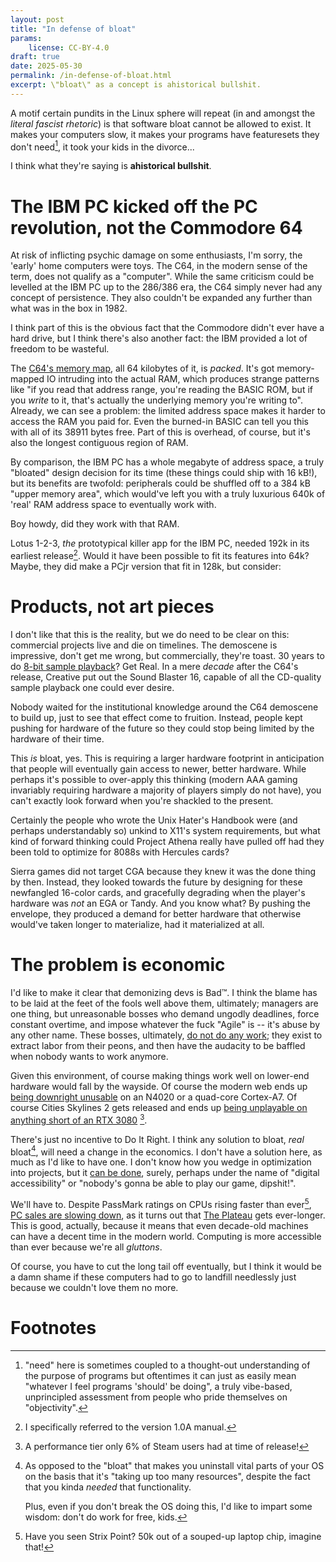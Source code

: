 ```yaml
---
layout: post
title: "In defense of bloat"
params:
    license: CC-BY-4.0
draft: true
date: 2025-05-30
permalink: /in-defense-of-bloat.html
excerpt: \"bloat\" as a concept is ahistorical bullshit.
---
```


A motif certain pundits in the Linux sphere will repeat
(in and amongst the *literal fascist rhetoric*)
is that software bloat cannot be allowed to exist.
It makes your computers slow,
it makes your programs have featuresets they don't need[^on-need],
it took your kids in the divorce...

I think what they're saying is **ahistorical bullshit**.

# The IBM PC kicked off the PC revolution, not the Commodore 64

At risk of inflicting psychic damage on some enthusiasts,
I'm sorry, the 'early' home computers were toys.
The C64, in the modern sense of the term,
does not qualify as a "computer".
While the same criticism could be levelled at
the IBM PC up to the 286/386 era,
the C64 simply never had any concept of persistence.
They also couldn't be expanded any further
than what was in the box in 1982.

I think part of this is the obvious fact that the
Commodore didn't ever have a hard drive,
but I think there's also another fact:
the IBM provided a lot of freedom to be wasteful.

The [C64's memory map](https://www.c64-wiki.com/wiki/Memory_Map),
all 64 kilobytes of it, is *packed*.
It's got memory-mapped IO intruding into the actual RAM,
which produces strange patterns like
"if you read that address range,
you're reading the BASIC ROM,
but if you *write* to it,
that's actually the underlying memory you're writing to".
Already, we can see a problem:
the limited address space
makes it harder to access the RAM you paid for.
Even the burned-in BASIC can tell you this
with all of its 38911 bytes free.
Part of this is overhead, of course, but
it's also the longest contiguous region of RAM.

By comparison,
the IBM PC has a whole megabyte of address space,
a truly "bloated" design decision for its time
(these things could ship with 16 kB!),
but its benefits are twofold:
peripherals could be shuffled off to a 384 kB
"upper memory area",
which would've left you with a truly luxurious 640k
of 'real' RAM address space to eventually work with.

Boy howdy, did they work with that RAM.

Lotus 1-2-3,
*the* prototypical killer app for the IBM PC,
needed 192k in its earliest release[^lotus123].
Would it have been possible to fit its features into 64k?
Maybe, they did make a PCjr version that fit in 128k,
but consider:

# Products, not art pieces

I don't like that this is the reality,
but we do need to be clear on this:
commercial projects live and die on timelines.
The demoscene is impressive, don't get me wrong,
but commercially, they're toast.
30 years to do
[8-bit sample playback](https://csdb.dk/release/?id=115651)?
Get Real.
In a mere *decade* after the C64's release,
Creative put out the Sound Blaster 16,
capable of all the CD-quality
sample playback one could ever desire.

Nobody waited for the institutional knowledge
around the C64 demoscene
to build up, just to see that effect come to fruition.
Instead, people kept pushing for hardware of the future
so they could stop being limited by the hardware
of their time.

This *is* bloat, yes.
This is requiring a larger hardware footprint
in anticipation that people will eventually
gain access to newer, better hardware.
While perhaps it's possible to over-apply this thinking
(modern AAA gaming invariably requiring hardware
a majority of players simply do not have),
you can't exactly look forward
when you're shackled to the present.

Certainly the people who wrote the Unix Hater's Handbook
were (and perhaps understandably so)
unkind to X11's system requirements,
but what kind of forward thinking could
Project Athena really have pulled off
had they been told to optimize for 8088s with Hercules cards?

Sierra games did not target CGA
because they knew it was the done thing by then.
Instead, they looked towards the future
by designing for these newfangled 16-color cards,
and gracefully degrading when the player's hardware
was *not* an EGA or Tandy.
And you know what?
By pushing the envelope,
they produced a demand for better hardware
that otherwise would've taken longer to materialize,
had it materialized at all.

# The problem is economic

I'd like to make it clear that demonizing devs is Bad™.
I think the blame has to be
laid at the feet of the fools well above them, ultimately;
managers are one thing,
but unreasonable bosses who demand ungodly deadlines,
force constant overtime,
and impose whatever the fuck "Agile" is --
it's abuse by any other name.
These bosses, ultimately,
[do not do any work](https://www.wheresyoured.at/the-era-of-the-business-idiot/);
they exist to extract labor from their peons,
and then have the audacity to be baffled
when nobody wants to work anymore.

Given this environment,
of course making things work well on lower-end hardware
would fall by the wayside.
Of course the modern web ends up
[being downright unusable](https://danluu.com/slow-device/)
on an N4020 or a quad-core Cortex-A7.
Of course Cities Skylines 2 gets released and ends up
[being unplayable on anything short of an RTX 3080](https://gamersnexus.net/game-benchmarks-graphics-guides/terrible-optimization-cities-skylines-2-gpu-benchmarks-graphics)
[^cs2].

There's just no incentive to Do It Right.
I think any solution to bloat, *real* bloat[^real-bloat],
will need a change in the economics.
I don't have a solution here,
as much as I'd like to have one.
I don't know how you wedge in optimization into projects,
but it
[can be done](https://shkspr.mobi/blog/2021/01/the-unreasonable-effectiveness-of-simple-html/),
surely,
perhaps under the name of "digital accessibility" or
"nobody's gonna be able to play our game, dipshit!".

We'll have to.
Despite PassMark ratings on CPUs rising faster than ever[^strix-point],
[PC sales are slowing down](https://www.pcmag.com/news/pc-market-sees-slow-growth-as-ai-features-fail-to-ignite-sales),
as it turns out that [The Plateau](https://youtu.be/v8tjA8VyfvU)
gets ever-longer.
This is good, actually,
because it means that even decade-old machines
can have a decent time in the modern world.
Computing is more accessible than ever because we're all *gluttons*.

Of course, you have to cut the long tail off eventually,
but I think it would be a damn shame
if these computers had to go to landfill needlessly
just because we couldn't love them no more.

# Footnotes

[^on-need]: "need" here is sometimes coupled
    to a thought-out understanding of the purpose of programs
    but oftentimes it can just as easily mean
    "whatever I feel programs 'should' be doing",
    a truly vibe-based, unprincipled assessment
    from people who pride themselves on "objectivity".

[^lotus123]: I specifically referred to the version 1.0A manual.

[^real-bloat]: As opposed to the "bloat" that makes you uninstall vital parts
    of your OS on the basis that it's "taking up too many resources", despite
    the fact that you kinda *needed* that functionality.

    Plus, even if you don't break the OS doing this,
    I'd like to impart some wisdom:
    don't do work for free, kids.

[^cs2]: A performance tier only 6% of Steam users had at time of release!

[^strix-point]: Have you seen Strix Point? 50k out of a souped-up laptop chip, imagine that!
